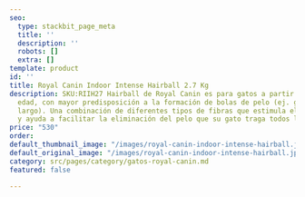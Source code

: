 ```yaml
---
seo:
  type: stackbit_page_meta
  title: ''
  description: ''
  robots: []
  extra: []
template: product
id: ''
title: Royal Canin Indoor Intense Hairball 2.7 Kg
description: SKU:RIIH27 Hairball de Royal Canin es para gatos a partir de 1 año de
  edad, con mayor predisposición a la formación de bolas de pelo (ej. gatos de pelo
  largo). Una combinación de diferentes tipos de fibras que estimula el tránsito intestinal
  y ayuda a facilitar la eliminación del pelo que su gato traga todos los días.
price: "530"
order: 
default_thumbnail_image: "/images/royal-canin-indoor-intense-hairball.jpg"
default_original_image: "/images/royal-canin-indoor-intense-hairball.jpg"
category: src/pages/category/gatos-royal-canin.md
featured: false

---
```

